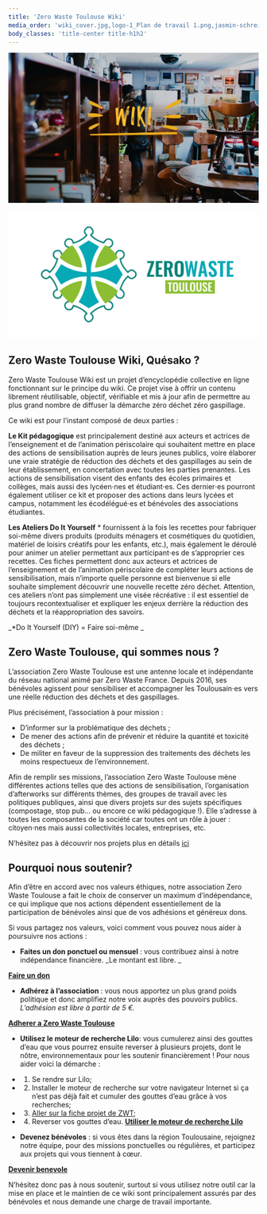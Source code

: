 ```yaml
---
title: 'Zero Waste Toulouse Wiki'
media_order: 'wiki_cover.jpg,logo-1_Plan de travail 1.png,jasmin-schreiber-JE4iHJE-knI-unsplash.jpg'
body_classes: 'title-center title-h1h2'
---
```


![](wiki_cover.jpg?resize=800)

![](logo-1_Plan%20de%20travail%201.png?resize=400)
## Zero Waste Toulouse Wiki, Quésako ?
Zero Waste Toulouse Wiki est un projet d’encyclopédie collective en ligne fonctionnant sur le principe du wiki. Ce projet vise à offrir un contenu librement réutilisable, objectif, vérifiable et mis à jour afin de permettre au plus grand nombre de diffuser la démarche zéro déchet zéro gaspillage. 

Ce wiki est pour l’instant composé de deux parties :

**Le Kit pédagogique** est principalement destiné aux acteurs et actrices de l’enseignement et de l’animation périscolaire qui souhaitent mettre en place des actions de sensibilisation auprès de leurs jeunes publics, voire élaborer une vraie stratégie de réduction des déchets et des gaspillages au sein de leur établissement, en concertation avec toutes les parties prenantes. Les actions de sensibilisation visent des enfants des écoles primaires et collèges, mais aussi des lycéen⋅nes et étudiant⋅es. Ces dernier⋅es pourront également utiliser ce kit et proposer des actions dans leurs lycées et campus, notamment les écodélégué⋅es et bénévoles des associations étudiantes.

**Les Ateliers Do It Yourself** * fournissent à la fois les recettes pour fabriquer soi-même divers produits (produits ménagers et cosmétiques du quotidien, matériel de loisirs créatifs pour les enfants, etc.), mais également le déroulé pour animer un atelier permettant aux participant⋅es de s’approprier ces recettes. Ces fiches permettent donc aux acteurs et actrices de l’enseignement et de l’animation périscolaire de compléter leurs actions de sensibilisation, mais n’importe quelle personne est bienvenue si elle souhaite simplement découvrir une nouvelle recette zéro déchet. Attention, ces ateliers n’ont pas simplement une visée récréative : il est essentiel de toujours recontextualiser et expliquer les enjeux derrière la réduction des déchets et la réappropriation des savoirs. 
  
_*Do It Yourself (DIY) = Faire soi-même _

## Zero Waste Toulouse, qui sommes nous ? 
L’association Zero Waste Toulouse est une antenne locale et indépendante du réseau national animé par Zero Waste France. Depuis 2016, ses bénévoles agissent pour sensibiliser et accompagner les Toulousain·es vers une réelle réduction des déchets et des gaspillages. 
 
Plus précisément, l’association à pour mission :
* D’informer sur la problématique des déchets ;
* De mener des actions afin de prévenir et réduire la quantité et toxicité des déchets ;
* De militer en faveur de la suppression des traitements des déchets les moins respectueux de l’environnement. 
 
Afin de remplir ses missions, l’association Zero Waste Toulouse mène différentes actions telles que des actions de sensibilisation, l’organisation d’afterworks sur différents thèmes, des groupes de travail avec les politiques publiques, ainsi que divers projets sur des sujets spécifiques (compostage, stop pub… ou encore ce wiki pédagogique !). Elle s’adresse à toutes les composantes de la société car toutes ont un rôle à jouer : citoyen⋅nes mais aussi collectivités locales, entreprises, etc.
 
N’hésitez pas à découvrir nos projets plus en détails [ici](https://zerowastetoulouse.org/qui-sommes-nous/)

## Pourquoi nous soutenir? 
Afin d’être en accord avec nos valeurs éthiques, notre association Zero Waste Toulouse a fait le choix de conserver un maximum d’indépendance, ce qui implique que nos actions dépendent essentiellement de la participation de bénévoles ainsi que de vos adhésions et généreux dons. 
 
Si vous partagez nos valeurs, voici comment vous pouvez nous aider à poursuivre nos actions :
 
* **Faites un don ponctuel ou mensuel** : vous contribuez ainsi à notre indépendance financière. 
_Le montant est libre. _

<a href="https://zerowastetoulouse.org/nous-soutenir/" class="bouton">**Faire un don**</a>

* **Adhérez à l’association** : vous nous apportez un plus grand poids politique et donc amplifiez notre voix auprès des pouvoirs publics. 
_L’adhésion est libre à partir de 5 €._

<a href="https://zerowastetoulouse.org/nous-soutenir/" class="bouton">**Adherer a Zero Waste Toulouse**</a>

* **Utilisez le moteur de recherche Lilo**: vous cumulerez ainsi des gouttes d’eau que vous pourrez ensuite reverser à plusieurs projets, dont le nôtre, environnementaux pour les soutenir financièrement ! Pour nous aider voici la démarche :
* 1) Se rendre sur Lilo;
* 2) Installer le moteur de recherche sur votre navigateur Internet si ça n’est pas déjà fait et cumuler des gouttes d’eau grâce à vos recherches;
* 3) [Aller sur la fiche projet de ZWT](https://www.lilo.org/fr/zero-waste-toulouse/);
* 4) Reverser vos gouttes d’eau.
<a href="https://www.lilo.org" class="bouton">**Utiliser le moteur de recherche Lilo**</a>

* **Devenez bénévoles** : si vous êtes dans la région Toulousaine, rejoignez notre équipe, pour des missions ponctuelles ou régulières, et participez aux projets qui vous tiennent à cœur.

<a href="https://zerowastetoulouse.org/devenir-benevole/" class="bouton">**Devenir benevole**</a>

N’hésitez donc pas à nous soutenir, surtout si vous utilisez notre outil car la mise en place et le maintien de ce wiki sont principalement assurés par des bénévoles et nous demande une charge de travail importante.
